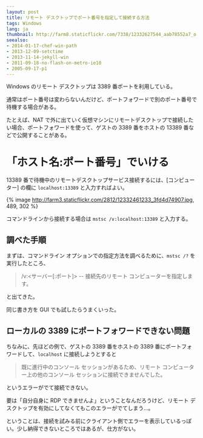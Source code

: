 ```yaml
---
layout: post
title: リモート デスクトップでポート番号を指定して接続する方法
tags: Windows
lang: ja
thumbnail: http://farm8.staticflickr.com/7338/12332627544_aab78552a7_o.jpg
seealso:
- 2014-01-17-chef-win-path
- 2013-12-09-setctime
- 2013-11-14-jekyll-win
- 2011-09-18-no-flash-on-metro-ie10
- 2005-09-17-p1
---
```

Windows のリモート デスクトップは 3389 番ポートを利用している。

通常はポート番号は変わらないんだけど、ポートフォワードで別のポート番号で待機する場合がある。

たとえば、NAT で外に出ていく仮想マシンにリモートデスクトップで接続したい場合、ポートフォワードを使って、ゲストの 3389 番をホストの 13389 番などで公開することがある。


「ホスト名:ポート番号」でいける
===============================

13389 番で待機中のリモートデスクトップサービス接続するには、[コンピューター] の欄に `localhost:13389` と入力すればよい。

{% image http://farm3.staticflickr.com/2812/12332461233_3fd4d74907.jpg, 489, 302 %}

コマンドラインから接続する場合は `mstsc /v:localhost:13389` と入力する。

調べた手順
----------

まずは、コマンドライン オプションでの指定方法を調べるために、`mstsc /?` を実行したところ、

> /v:<サーバー[:ポート]> -- 接続先のリモート コンピューターを指定します。

と出てきた。

同じ書き方を GUI でも試したらうまくいった。


ローカルの 3389 にポートフォワードできない問題
----------------------------------------------

ちなみに、先ほどの例で、ゲストの 3389 番をホストの 3389 番にポートフォワードして、`localhost` に接続しようとすると

> 既に進行中のコンソール セッションがあるため、リモート コンピューター上の他のコンソール セッションに接続できませんでした。

というエラーがでて接続できない。

要は「自分自身に RDP できませんよ」ということなんだろうけど、リモート デスクトップを有効にしてなくてもこのエラーがでてしまう…。

ということは、接続を試みる前にクライアント側でエラーを表示しているっぽい。少し納得できないところではあるが、仕方がない。

